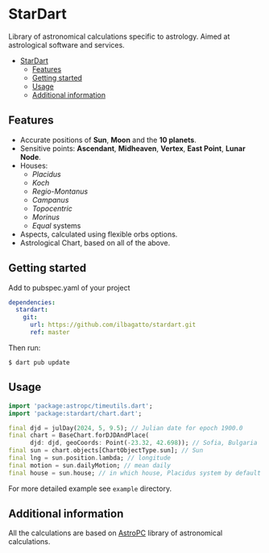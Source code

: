 # StarDart

Library of astronomical calculations specific to astrology. Aimed at
astrological software and services.

- [StarDart](#stardart)
  - [Features](#features)
  - [Getting started](#getting-started)
  - [Usage](#usage)
  - [Additional information](#additional-information)


## Features

* Accurate positions of **Sun**, **Moon** and the **10 planets**.
* Sensitive points: **Ascendant**, **Midheaven**, **Vertex**, **East Point**, **Lunar Node**.
* Houses:
  * *Placidus*
  * *Koch*
  * *Regio-Montanus*
  * *Campanus*
  * *Topocentric*
  * *Morinus*
  * *Equal* systems
* Aspects, calculated using flexible orbs options.
* Astrological Chart, based on all of the above. 

## Getting started

Add to pubspec.yaml of your project

```yaml
dependencies:
  stardart:
    git:
      url: https://github.com/ilbagatto/stardart.git
      ref: master
```

Then run:

```console
$ dart pub update
```


## Usage

```dart
import 'package:astropc/timeutils.dart';
import 'package:stardart/chart.dart';

final djd = julDay(2024, 5, 9.5); // Julian date for epoch 1900.0
final chart = BaseChart.forDJDAndPlace(
      djd: djd, geoCoords: Point(-23.32, 42.698)); // Sofia, Bulgaria
final sun = chart.objects[ChartObjectType.sun]; // Sun
final lng = sun.position.lambda; // longitude
final motion = sun.dailyMotion; // mean daily 
final house = sun.house; // in which house, Placidus system by default
```

For more detailed example see `example` directory.

## Additional information

All the calculations are based on [AstroPC](https://github.com/ilbagatto/astropc) library of astronomical calculations.
